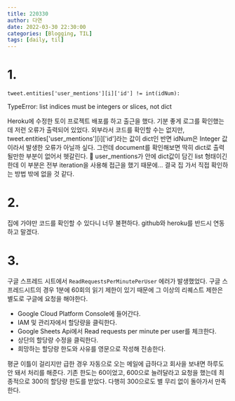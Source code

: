 ```yaml
---
title: 220330
author: 다연
date: 2022-03-30 22:30:00
categories: [Blogging, TIL]
tags: [daily, til]
---
```

# 1.
```
tweet.entities['user_mentions'][i]['id'] != int(idNum):
```
TypeError: list indices must be integers or slices, not dict

Heroku에 수정한 토이 프로젝트 배포를 하고 출근을 했다. 기분 좋게 로그를 확인했는데 저런 오류가 출력되어 있었다. 외부라서 코드를 확인할 수는 없지만, tweet.entities['user_mentions'][i]['id']라는 값이 dict인 반면 idNum은 Integer 값이라서 발생한 오류가 아닐까 싶다. 그런데 document를 확인해보면 딱히 dict로 출력될만한 부분이 없어서 헷갈린다. 🤔 user_mentions가 안에 dict값이 담긴 list 형태이긴 한데 이 부분은 전부 iteration을 사용해 접근을 했기 때문에... 결국 집 가서 직접 확인하는 방법 밖에 없을 것 같다. 

# 2.
집에 가야만 코드를 확인할 수 있다니 너무 불편하다. github와 heroku를 반드시 연동하고 말겠다. 

# 3. 
구글 스프레드 시트에서 `ReadRequestsPerMinutePerUser` 에러가 발생했었다. 구글 스프레드시트의 경우 1분에 60회의 읽기 제한이 있기 때문에 그 이상의 리퀘스트 제한은 별도로 구글에 요청을 해야한다.

- Google Cloud Platform Console에 들어간다.
- IAM 및 관리자에서 할당량을 클릭한다.
- Google Sheets Api에서 Read requests per minute per user를 체크한다.
- 상단의 할당량 수정을 클릭한다.
- 희망하는 할당량 한도와 사유를 영문으로 작성해 전송한다.

평균 이틀이 걸리지만 급한 경우 자동으로 오는 메일에 급하다고 회사을 보내면 하루도 안 돼서 처리를 해준다. 기존 한도는 60이었고, 600으로 늘려달라고 요청을 했는데 최종적으로 300의 할당량 한도를 받았다. 다행히 300으로도 별 무리 없이 돌아가서 만족한다.





